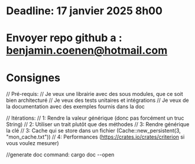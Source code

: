 # Deadline: 17 janvier 2025 8h00
# Envoyer repo github a : benjamin.coenen@hotmail.com

# Consignes

// Pré-requis:
// Je veux une librairie avec des sous modules, que ce soit bien architecturé
// Je veux des tests unitaires et intégrations
// Je veux de la documentation avec des exemples fournis dans la doc

// Itérations:
// 1: Rendre la valeur générique (donc pas forcément un truc String)
// 2: Utiliser un trait plutôt que des méthodes
// 3: Rendre générique la clé
// 3: Cache qui se store dans un fichier (Cache::new_persistent(3, "mon_cache.txt"))
// 4: Performances (https://crates.io/crates/criterion si vous voulez mesurer)


//generate doc command: cargo doc --open
